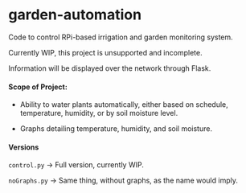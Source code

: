 # garden-automation

Code to control RPi-based irrigation and garden monitoring system.

Currently WIP, this project is unsupported and incomplete.

Information will be displayed over the network
through Flask.

#### Scope of Project:
 - Ability to water plants automatically, either based
 on schedule, temperature, humidity, or by soil moisture level.

 - Graphs detailing temperature, humidity, and soil moisture.

 #### Versions
 `control.py` -> Full version, currently WIP. 
 
 `noGraphs.py` -> Same thing, without graphs, as the name would imply.
